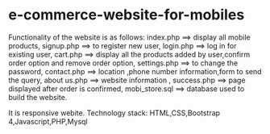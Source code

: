 # e-commerce-website-for-mobiles
Functionality of the website is as follows:
index.php ==> display all mobile products,
signup.php ==> to register new user,
login.php ==> log in for existing user,
cart.php ==> display all the products added by user,confirm order option and remove order option,
settings.php ==> to change the password,
contact.php ==> location ,phone number information,form to send the query,
about us.php ==> website information ,
success.php ==> page displayed after order is confirmed,
mobi_store.sql ==> database used to build the website.

It is responsive webite.
Technology stack:
HTML,CSS,Bootstrap 4,Javascript,PHP,Mysql
